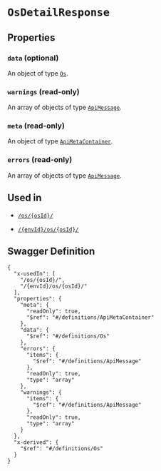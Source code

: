 # `OsDetailResponse` #







## Properties ##

### `data` (optional) ###




An object of type [`Os`](./../definitions/Os.mkd).



### `warnings` (read-only) ###




An array of 
objects of type [`ApiMessage`](./../definitions/ApiMessage.mkd).


### `meta` (read-only) ###




An object of type [`ApiMetaContainer`](./../definitions/ApiMetaContainer.mkd).



### `errors` (read-only) ###




An array of 
objects of type [`ApiMessage`](./../definitions/ApiMessage.mkd).




## Used in ##

  + [`/os/{osId}/`](./../rest/api/account/v1beta0/os/{osId}/)

  + [`/{envId}/os/{osId}/`](./../rest/api/user/v1beta0/{envId}/os/{osId}/)

## Swagger Definition ##

    {
      "x-usedIn": [
        "/os/{osId}/",
        "/{envId}/os/{osId}/"
      ], 
      "properties": {
        "meta": {
          "readOnly": true, 
          "$ref": "#/definitions/ApiMetaContainer"
        }, 
        "data": {
          "$ref": "#/definitions/Os"
        }, 
        "errors": {
          "items": {
            "$ref": "#/definitions/ApiMessage"
          }, 
          "readOnly": true, 
          "type": "array"
        }, 
        "warnings": {
          "items": {
            "$ref": "#/definitions/ApiMessage"
          }, 
          "readOnly": true, 
          "type": "array"
        }
      }, 
      "x-derived": {
        "$ref": "#/definitions/Os"
      }
    }
